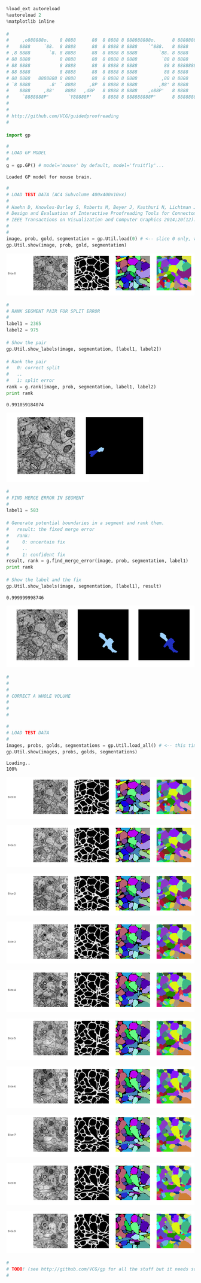 

```python
%load_ext autoreload
%autoreload 2
%matplotlib inline
                                                                                                                                                                                                                                                                                               
# 
#     ,o888888o.    8 8888      88  8 8888 8 888888888o.      8 8888888888   8 888888888o.      
#    8888     `88.  8 8888      88  8 8888 8 8888    `^888.   8 8888         8 8888    `^888.   
# ,8 8888       `8. 8 8888      88  8 8888 8 8888        `88. 8 8888         8 8888        `88. 
# 88 8888           8 8888      88  8 8888 8 8888         `88 8 8888         8 8888         `88 
# 88 8888           8 8888      88  8 8888 8 8888          88 8 888888888888 8 8888          88 
# 88 8888           8 8888      88  8 8888 8 8888          88 8 8888         8 8888          88 
# 88 8888   8888888 8 8888      88  8 8888 8 8888         ,88 8 8888         8 8888         ,88 
# `8 8888       .8' ` 8888     ,8P  8 8888 8 8888        ,88' 8 8888         8 8888        ,88' 
#    8888     ,88'    8888   ,d8P   8 8888 8 8888    ,o88P'   8 8888         8 8888    ,o88P'   
#     `8888888P'       `Y88888P'    8 8888 8 888888888P'      8 888888888888 8 888888888P'      
#
#                                                                        P R O O F R E A D I N G
# http://github.com/VCG/guidedproofreading
#

import gp
```

```python
#
# LOAD GP MODEL
#
g = gp.GP() # model='mouse' by default, model='fruitfly'...
```

    Loaded GP model for mouse brain.



```python
#
# LOAD TEST DATA (AC4 Subvolume 400x400x10vx)
#
# Haehn D, Knowles-Barley S, Roberts M, Beyer J, Kasthuri N, Lichtman JW, Pfister H. 
# Design and Evaluation of Interactive Proofreading Tools for Connectomics.
# IEEE Transactions on Visualization and Computer Graphics 2014;20(12):2466-2475.
#
#
image, prob, gold, segmentation = gp.Util.load(0) # <-- slice 0 only, we will load all later..
gp.Util.show(image, prob, gold, segmentation)
```


![png](doc/output_2_0.png)



```python
#
# RANK SEGMENT PAIR FOR SPLIT ERROR
#
label1 = 2365
label2 = 975

# Show the pair
gp.Util.show_labels(image, segmentation, [label1, label2])

# Rank the pair
#   0: correct split
#   ..
#   1: split error
rank = g.rank(image, prob, segmentation, label1, label2)
print rank
```

    0.991059184074



![png](doc/output_3_1.png)



```python
#
# FIND MERGE ERROR IN SEGMENT 
#
label1 = 583

# Generate potential boundaries in a segment and rank them.
#   result: the fixed merge error
#   rank:
#     0: uncertain fix
#     ..
#     1: confident fix
result, rank = g.find_merge_error(image, prob, segmentation, label1)
print rank

# Show the label and the fix
gp.Util.show_labels(image, segmentation, [label1], result)
```

    0.999999998746



![png](doc/output_4_1.png)



```python
#
#
#
# CORRECT A WHOLE VOLUME
#
#
#
```


```python
#
# LOAD TEST DATA
#
images, probs, golds, segmentations = gp.Util.load_all() # <-- this time we load all 10 slices
gp.Util.show(images, probs, golds, segmentations)
```

    Loading..
    100%


![png](doc/output_6_1.png)



![png](doc/output_6_2.png)



![png](doc/output_6_3.png)



![png](doc/output_6_4.png)



![png](doc/output_6_5.png)



![png](doc/output_6_6.png)



![png](doc/output_6_7.png)



![png](doc/output_6_8.png)



![png](doc/output_6_9.png)



![png](doc/output_6_10.png)



```python
#
# TODO! (see http://github.com/VCG/gp for all the stuff but it needs some cleanup!)
#
```
